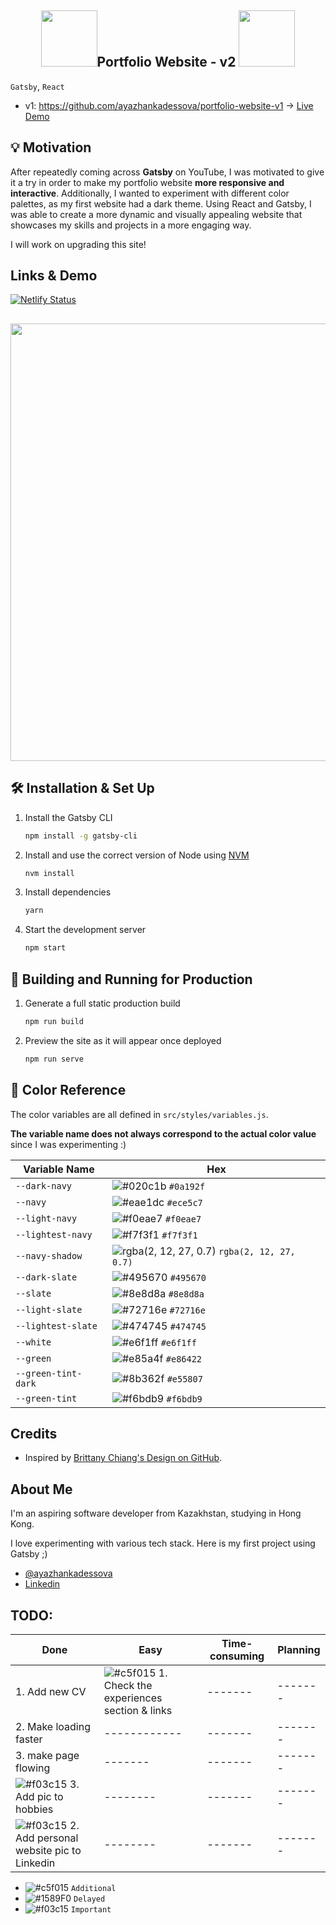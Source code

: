 <h2 align="center">
 <img src="https://media.giphy.com/media/lnt36j6gR1FfSh83ct/giphy.gif" width="90">Portfolio Website - v2 <img src="https://media.giphy.com/media/lnt36j6gR1FfSh83ct/giphy.gif" width="90">
</h2>

`Gatsby`, `React`

- v1: https://github.com/ayazhankadessova/portfolio-website-v1 -> [Live Demo](https://ayazhankadessova-portfolio-website.netlify.app)

## 💡 Motivation

After repeatedly coming across **Gatsby** on YouTube, I was motivated to give it a try in order to make my portfolio website **more responsive and interactive**. Additionally, I wanted to experiment with different color palettes, as my first website had a dark theme. Using React and Gatsby, I was able to create a more dynamic and visually appealing website that showcases my skills and projects in a more engaging way. 

I will work on upgrading this site!

## Links & Demo
[![Netlify Status](https://api.netlify.com/api/v1/badges/92df0046-adaf-4ece-9fa8-004b36b780cf/deploy-status)](https://app.netlify.com/sites/ayazhan-kadessova/deploys)
<h2 align="center">
 <img src="https://github.com/ayazhankadessova/portfolio-website-v2/assets/86869537/2ced8a98-5135-49fc-8584-c45d2c2aafb7" width="700"> 
</h2>

## 🛠 Installation & Set Up

1. Install the Gatsby CLI

   ```sh
   npm install -g gatsby-cli
   ```

2. Install and use the correct version of Node using [NVM](https://github.com/nvm-sh/nvm)

   ```sh
   nvm install
   ```

3. Install dependencies

   ```sh
   yarn
   ```

4. Start the development server

   ```sh
   npm start
   ```

## 🚀 Building and Running for Production

1. Generate a full static production build

   ```sh
   npm run build
   ```

1. Preview the site as it will appear once deployed

   ```sh
   npm run serve
   ```

## 🎨 Color Reference

The color variables are all defined in `src/styles/variables.js`. 

**The variable name does not always correspond to the actual color value** since I was experimenting :)

| Variable Name       | Hex                                                                                          |
|---------------------|----------------------------------------------------------------------------------------------|
| `--dark-navy`       | ![#020c1b](https://via.placeholder.com/10/0a192f?text=+) `#0a192f`                           |
| `--navy`            | ![#eae1dc](https://via.placeholder.com/10/ece5c7?text=+) `#ece5c7`                           |
| `--light-navy`      | ![#f0eae7](https://via.placeholder.com/10/f0eae7?text=+) `#f0eae7`                           |
| `--lightest-navy`   | ![#f7f3f1](https://via.placeholder.com/10/f7f3f1?text=+) `#f7f3f1`                           |
| `--navy-shadow`     | ![rgba(2, 12, 27, 0.7)](https://via.placeholder.com/10/020c1b?text=+) `rgba(2, 12, 27, 0.7)` |
| `--dark-slate`      | ![#495670](https://via.placeholder.com/10/495670?text=+)   `#495670`                         |
| `--slate`           | ![#8e8d8a](https://via.placeholder.com/10/8e8d8a?text=+) `#8e8d8a`                           |
| `--light-slate`     | ![#72716e](https://via.placeholder.com/10/72716e?text=+) `#72716e`                           |
| `--lightest-slate`  | ![#474745](https://via.placeholder.com/10/474745?text=+) `#474745`                           |
| `--white`           | ![#e6f1ff](https://via.placeholder.com/10/e6f1ff?text=+) `#e6f1ff`                           |
| `--green`           | ![#e85a4f](https://via.placeholder.com/10/e86422?text=+) `#e86422`                           |
| `--green-tint-dark` | ![#8b362f](https://via.placeholder.com/10/e55807?text=+) `#e55807`                           |
| `--green-tint`      | ![#f6bdb9](https://via.placeholder.com/10/f6bdb9?text=+) `#f6bdb9`                           |


## Credits

- Inspired by [Brittany Chiang's Design on GitHub](https://github.com/bchiang7/bchiang7.github.io).

## About Me

I'm an aspiring software developer from Kazakhstan, studying in Hong Kong.

I love experimenting with various tech stack. Here is my first project using Gatsby ;)

- [@ayazhankadessova](https://github.com/ayazhankadessova)
- [Linkedin](https://www.linkedin.com/in/ayazhankad/)

## TODO:

| Done | Easy | Time-consuming | Planning |
| ---- | ------ | ------- | ------- |
| 1. Add new CV | ![#c5f015](https://placehold.co/15x15/c5f015/c5f015.png) 1. Check the experiences section & links| ------- | ------- |
| 2. Make loading faster | ------------ | ------- | ------- |
| 3. make page flowing | -------  | ------- | ------- |
| ![#f03c15](https://placehold.co/15x15/f03c15/f03c15.png) 3. Add pic to hobbies | -------- | ------- | ------- |
| ![#f03c15](https://placehold.co/15x15/f03c15/f03c15.png) 2. Add personal website pic to Linkedin | -------- | ------- | ------- |

- ![#c5f015](https://placehold.co/15x15/c5f015/c5f015.png) `Additional`
- ![#1589F0](https://placehold.co/15x15/1589F0/1589F0.png) `Delayed`
- ![#f03c15](https://placehold.co/15x15/f03c15/f03c15.png) `Important`
